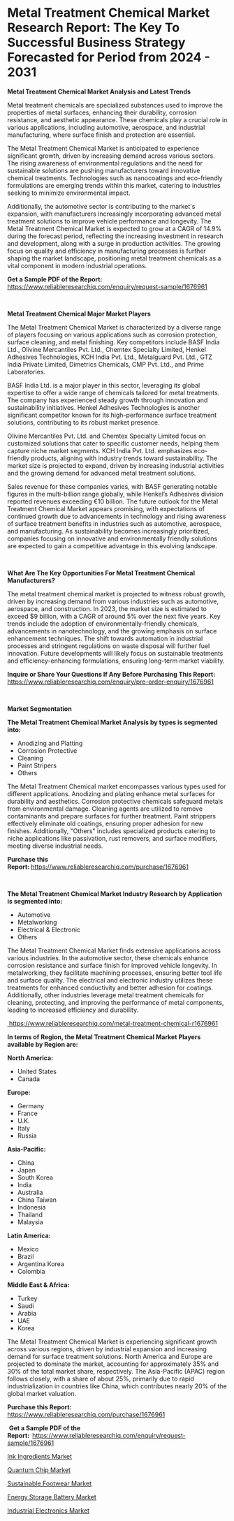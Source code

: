 <p><h1>Metal Treatment Chemical Market Research Report: The Key To Successful Business Strategy Forecasted for Period from 2024 - 2031</h1></p><p><strong>Metal Treatment Chemical Market Analysis and Latest Trends</strong></p>
<p><p>Metal treatment chemicals are specialized substances used to improve the properties of metal surfaces, enhancing their durability, corrosion resistance, and aesthetic appearance. These chemicals play a crucial role in various applications, including automotive, aerospace, and industrial manufacturing, where surface finish and protection are essential.</p><p>The Metal Treatment Chemical Market is anticipated to experience significant growth, driven by increasing demand across various sectors. The rising awareness of environmental regulations and the need for sustainable solutions are pushing manufacturers toward innovative chemical treatments. Technologies such as nanocoatings and eco-friendly formulations are emerging trends within this market, catering to industries seeking to minimize environmental impact.</p><p>Additionally, the automotive sector is contributing to the market's expansion, with manufacturers increasingly incorporating advanced metal treatment solutions to improve vehicle performance and longevity. The Metal Treatment Chemical Market is expected to grow at a CAGR of 14.9% during the forecast period, reflecting the increasing investment in research and development, along with a surge in production activities. The growing focus on quality and efficiency in manufacturing processes is further shaping the market landscape, positioning metal treatment chemicals as a vital component in modern industrial operations.</p></p>
<p><strong>Get a Sample PDF of the Report:&nbsp;</strong> <a href="https://www.reliableresearchiq.com/enquiry/request-sample/1676961?utm_campaign=1087&utm_medium=2&utm_source=Github&utm_content=ia&utm_term=30092024&utm_id=metal-treatment-chemical">https://www.reliableresearchiq.com/enquiry/request-sample/1676961</a></p>
<p>&nbsp;</p>
<p><strong>Metal Treatment Chemical Major Market Players</strong></p>
<p><p>The Metal Treatment Chemical Market is characterized by a diverse range of players focusing on various applications such as corrosion protection, surface cleaning, and metal finishing. Key competitors include BASF India Ltd., Olivine Mercantiles Pvt. Ltd., Chemtex Specialty Limited, Henkel Adhesives Technologies, KCH India Pvt. Ltd., Metalguard Pvt. Ltd., GTZ India Private Limited, Dimetrics Chemicals, CMP Pvt. Ltd., and Prime Laboratories.</p><p>BASF India Ltd. is a major player in this sector, leveraging its global expertise to offer a wide range of chemicals tailored for metal treatments. The company has experienced steady growth through innovation and sustainability initiatives. Henkel Adhesives Technologies is another significant competitor known for its high-performance surface treatment solutions, contributing to its robust market presence.</p><p>Olivine Mercantiles Pvt. Ltd. and Chemtex Specialty Limited focus on customized solutions that cater to specific customer needs, helping them capture niche market segments. KCH India Pvt. Ltd. emphasizes eco-friendly products, aligning with industry trends toward sustainability. The market size is projected to expand, driven by increasing industrial activities and the growing demand for advanced metal treatment solutions.</p><p>Sales revenue for these companies varies, with BASF generating notable figures in the multi-billion range globally, while Henkel’s Adhesives division reported revenues exceeding €10 billion. The future outlook for the Metal Treatment Chemical Market appears promising, with expectations of continued growth due to advancements in technology and rising awareness of surface treatment benefits in industries such as automotive, aerospace, and manufacturing. As sustainability becomes increasingly prioritized, companies focusing on innovative and environmentally friendly solutions are expected to gain a competitive advantage in this evolving landscape.</p></p>
<p>&nbsp;</p>
<p><strong>What Are The Key Opportunities For Metal Treatment Chemical Manufacturers?</strong></p>
<p><p>The metal treatment chemical market is projected to witness robust growth, driven by increasing demand from various industries such as automotive, aerospace, and construction. In 2023, the market size is estimated to exceed $9 billion, with a CAGR of around 5% over the next five years. Key trends include the adoption of environmentally-friendly chemicals, advancements in nanotechnology, and the growing emphasis on surface enhancement techniques. The shift towards automation in industrial processes and stringent regulations on waste disposal will further fuel innovation. Future developments will likely focus on sustainable treatments and efficiency-enhancing formulations, ensuring long-term market viability.</p></p>
<p><strong>Inquire or Share Your Questions If Any Before Purchasing This Report:</strong> <a href="https://www.reliableresearchiq.com/enquiry/pre-order-enquiry/1676961?utm_campaign=1087&utm_medium=2&utm_source=Github&utm_content=ia&utm_term=30092024&utm_id=metal-treatment-chemical">https://www.reliableresearchiq.com/enquiry/pre-order-enquiry/1676961</a></p>
<p>&nbsp;</p>
<p><strong>Market Segmentation</strong></p>
<p><strong>The Metal Treatment Chemical Market Analysis by types is segmented into:</strong></p>
<p><ul><li>Anodizing and Platting</li><li>Corrosion Protective</li><li>Cleaning</li><li>Paint Stripers</li><li>Others</li></ul></p>
<p><p>The Metal Treatment Chemical market encompasses various types used for different applications. Anodizing and plating enhance metal surfaces for durability and aesthetics. Corrosion protective chemicals safeguard metals from environmental damage. Cleaning agents are utilized to remove contaminants and prepare surfaces for further treatment. Paint strippers effectively eliminate old coatings, ensuring proper adhesion for new finishes. Additionally, "Others" includes specialized products catering to niche applications like passivation, rust removers, and surface modifiers, meeting diverse industrial needs.</p></p>
<p><strong>Purchase this Report:&nbsp;</strong><a href="https://www.reliableresearchiq.com/purchase/1676961?utm_campaign=1087&utm_medium=2&utm_source=Github&utm_content=ia&utm_term=30092024&utm_id=metal-treatment-chemical">https://www.reliableresearchiq.com/purchase/1676961</a></p>
<p>&nbsp;</p>
<p><strong>The Metal Treatment Chemical Market Industry Research by Application is segmented into:</strong></p>
<p><ul><li>Automotive</li><li>Metalworking</li><li>Electrical & Electronic</li><li>Others</li></ul></p>
<p><p>The Metal Treatment Chemical Market finds extensive applications across various industries. In the automotive sector, these chemicals enhance corrosion resistance and surface finish for improved vehicle longevity. In metalworking, they facilitate machining processes, ensuring better tool life and surface quality. The electrical and electronic industry utilizes these treatments for enhanced conductivity and better adhesion for coatings. Additionally, other industries leverage metal treatment chemicals for cleaning, protecting, and improving the performance of metal components, leading to increased efficiency and durability.</p></p>
<p><a href="https://www.reliableresearchiq.com/metal-treatment-chemical-r1676961?utm_campaign=1087&utm_medium=2&utm_source=Github&utm_content=ia&utm_term=30092024&utm_id=metal-treatment-chemical">&nbsp;https://www.reliableresearchiq.com/metal-treatment-chemical-r1676961</a></p>
<p><strong>In terms of Region, the Metal Treatment Chemical Market Players available by Region are:</strong></p>
<p>
    <p> <strong> North America: </strong>
        <ul>
            <li>United States</li>
            <li>Canada</li>
        </ul>
        </p> 
    <p> <strong> Europe: </strong>
        <ul>
            <li>Germany</li>
            <li>France</li>
            <li>U.K.</li>
            <li>Italy</li>
            <li>Russia</li>
        </ul>
        </p> 
    <p> <strong> Asia-Pacific: </strong>
        <ul>
            <li>China</li>
            <li>Japan</li>
            <li>South Korea</li>
            <li>India</li>
            <li>Australia</li>
            <li>China Taiwan</li>
            <li>Indonesia</li>
            <li>Thailand</li>
            <li>Malaysia</li>
        </ul>
        </p> 
    <p> <strong> Latin America: </strong>
        <ul>
            <li>Mexico</li>
            <li>Brazil</li>
            <li>Argentina Korea</li>
            <li>Colombia</li>
        </ul>
        </p> 
    <p> <strong> Middle East & Africa: </strong>
        <ul>
            <li>Turkey</li>
            <li>Saudi</li>
            <li>Arabia</li>
            <li>UAE</li>
            <li>Korea</li>
        </ul>
    </p>
    </p>
<p><p>The Metal Treatment Chemical Market is experiencing significant growth across various regions, driven by industrial expansion and increasing demand for surface treatment solutions. North America and Europe are projected to dominate the market, accounting for approximately 35% and 30% of the total market share, respectively. The Asia-Pacific (APAC) region follows closely, with a share of about 25%, primarily due to rapid industrialization in countries like China, which contributes nearly 20% of the global market valuation.</p></p>
<p><strong>Purchase this Report: </strong><a href="https://www.reliableresearchiq.com/purchase/1676961?utm_campaign=1087&utm_medium=2&utm_source=Github&utm_content=ia&utm_term=30092024&utm_id=metal-treatment-chemical">https://www.reliableresearchiq.com/purchase/1676961</a></p>
<p>&nbsp;<strong>Get a Sample PDF of the Report:&nbsp;&nbsp;</strong><a href="https://www.reliableresearchiq.com/enquiry/request-sample/1676961?utm_campaign=1087&utm_medium=2&utm_source=Github&utm_content=ia&utm_term=30092024&utm_id=metal-treatment-chemical">https://www.reliableresearchiq.com/enquiry/request-sample/1676961</a></p>
<p><strong></strong></p>
<p><p><a href="https://github.com/MCGEE-CRANECaitlyn/Market-Research-Report-List-1/blob/main/ink-ingredients-market.md?utm_campaign=1087&utm_medium=2&utm_source=Github&utm_content=ia&utm_term=30092024&utm_id=metal-treatment-chemical">Ink Ingredients Market</a></p><p><a href="https://issuu.com/reportprime-2/docs/quantum-chip-market-size-2030.pptx_dd8d326a62c5d2?utm_campaign=1087&utm_medium=2&utm_source=Github&utm_content=ia&utm_term=30092024&utm_id=metal-treatment-chemical">Quantum Chip Market</a></p><p><a href="https://www.linkedin.com/pulse/sustainable-footwear-market-size-type-athleticnon-athletic-product-opwaf?utm_campaign=1087&utm_medium=2&utm_source=Github&utm_content=ia&utm_term=30092024&utm_id=metal-treatment-chemical">Sustainable Footwear Market</a></p><p><a href="https://www.linkedin.com/pulse/energy-storage-battery-market-global-regional-analysis-2024--klalf?utm_campaign=1087&utm_medium=2&utm_source=Github&utm_content=ia&utm_term=30092024&utm_id=metal-treatment-chemical">Energy Storage Battery Market</a></p><p><a href="https://issuu.com/reportprime-2/docs/industrial-electronics-market-size-_9f6f028d5fc7c3?utm_campaign=1087&utm_medium=2&utm_source=Github&utm_content=ia&utm_term=30092024&utm_id=metal-treatment-chemical">Industrial Electronics Market</a></p></p>